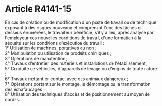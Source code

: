 # Article R4141-15

  
En cas de création ou de modification d'un poste de travail ou de technique exposant à des risques nouveaux et comprenant l'une des tâches ci-dessous énumérées, le travailleur bénéficie, s'il y a lieu, après analyse par l'employeur des nouvelles conditions de travail, d'une formation à la sécurité sur les conditions d'exécution du travail :   
1° Utilisation de machines, portatives ou non ;   
2° Manipulation ou utilisation de produits chimiques ;   
3° Opérations de manutention ;   
4° Travaux d'entretien des matériels et installations de l'établissement ;   
5° Conduite de véhicules, d'appareils de levage ou d'engins de toute nature ;   
6° Travaux mettant en contact avec des animaux dangereux ;   
7° Opérations portant sur le montage, le démontage ou la transformation des échafaudages ;   
8° Utilisation des techniques d'accès et de positionnement au moyen de cordes.